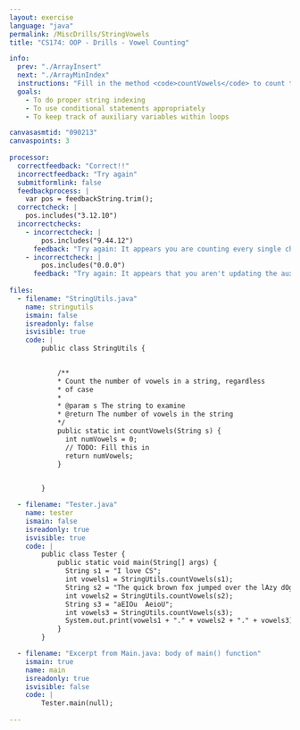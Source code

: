 ```yaml
---
layout: exercise
language: "java"
permalink: /MiscDrills/StringVowels
title: "CS174: OOP - Drills - Vowel Counting"

info:
  prev: "./ArrayInsert"
  next: "./ArrayMinIndex"
  instructions: "Fill in the method <code>countVowels</code> to count the number of vowels (both lowercase and uppercase, not including y or Y) in a string.  Recall that the method <code>charAt</code> of the <code>String</code> class returns a character at a particular index, and, like arrays, strings are zero-indexed.  For instance, if <p><code>String s = \"I love CS\";</code></p>, then <p><code>s.charAt(3)</code></p> returns the character <code>o</code>.<p>Recall also that the <code>length()</code> method of the <code>String</code> class returns the total number of characters in the string."
  goals:
    - To do proper string indexing
    - To use conditional statements appropriately
    - To keep track of auxiliary variables within loops

canvasasmtid: "090213"
canvaspoints: 3
    
processor:  
  correctfeedback: "Correct!!" 
  incorrectfeedback: "Try again"
  submitformlink: false
  feedbackprocess: | 
    var pos = feedbackString.trim();
  correctcheck: |
    pos.includes("3.12.10")
  incorrectchecks:
    - incorrectcheck: |
        pos.includes("9.44.12")
      feedback: "Try again: It appears you are counting every single character as a vowel."     
    - incorrectcheck: |
        pos.includes("0.0.0")
      feedback: "Try again: It appears that you aren't updating the auxiliary variable to count the number of vowels, and it is always returning 0."     
 
files:
  - filename: "StringUtils.java"
    name: stringutils
    ismain: false
    isreadonly: false
    isvisible: true
    code: | 
        public class StringUtils {
            

            /**
            * Count the number of vowels in a string, regardless
            * of case
            * 
            * @param s The string to examine
            * @return The number of vowels in the string
            */
            public static int countVowels(String s) {
              int numVowels = 0;
              // TODO: Fill this in
              return numVowels;
            }

  
        }

  - filename: "Tester.java"
    name: tester
    ismain: false
    isreadonly: true
    isvisible: true
    code: | 
        public class Tester {
            public static void main(String[] args) {
              String s1 = "I love CS";
              int vowels1 = StringUtils.countVowels(s1);
              String s2 = "The quick brown fox jumped over the lAzy dOg";
              int vowels2 = StringUtils.countVowels(s2);
              String s3 = "aEIOu  AeioU";
              int vowels3 = StringUtils.countVowels(s3);
              System.out.print(vowels1 + "." + vowels2 + "." + vowels3);
            }
        }    

  - filename: "Excerpt from Main.java: body of main() function"
    ismain: true
    name: main
    isreadonly: true
    isvisible: false
    code: |
        Tester.main(null);
        
---
```

